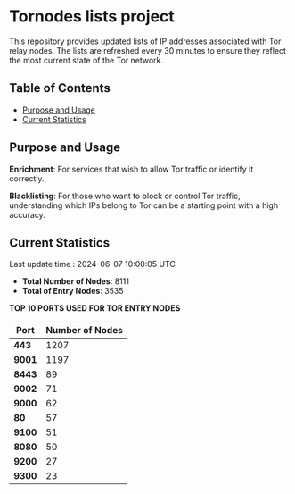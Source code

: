 # Tornodes lists project

This repository provides updated lists of IP addresses associated with Tor relay nodes. The lists are refreshed every 30 minutes to ensure they reflect the most current state of the Tor network.

## Table of Contents

- [Purpose and Usage](#purpose-and-usage)
- [Current Statistics](#current-statistics)


## Purpose and Usage

**Enrichment**: For services that wish to allow Tor traffic or identify it correctly.

**Blacklisting**: For those who want to block or control Tor traffic, understanding which IPs belong to Tor can be a starting point with a high accuracy.

## Current Statistics

Last update time : 2024-06-07 10:00:05 UTC

- **Total Number of Nodes**: 8111
- **Total of Entry Nodes**: 3535

**TOP 10 PORTS USED FOR TOR ENTRY NODES**

| **Port** | **Number of Nodes** |
|------|-----------------|
| **443**   | 1207  |
| **9001**   | 1197  |
| **8443**   | 89  |
| **9002**   | 71  |
| **9000**   | 62  |
| **80**   | 57  |
| **9100**   | 51  |
| **8080**   | 50  |
| **9200**   | 27  |
| **9300**   | 23  |

